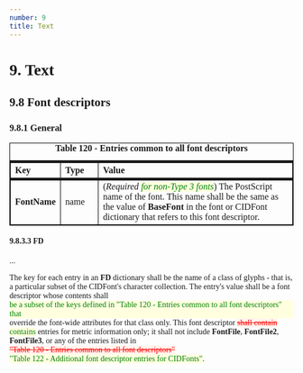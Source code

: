 ```yaml
---
number: 9
title: Text
---
```


<style>
  .iso32000 {
    font-family: Cambria, Georgia, serif;
  }
  .new-text {
    background-color: lightyellow;
    color: green;
    position: relative;
    display: inline-block;
  }
  .new-tooltiptext {
    font-family: Arial, Helvetica, sans-serif;
    visibility: hidden;
    color: green;
    background-color: lightyellow;
    border-radius: 6px;
    padding: 5px 0;
    text-align: center;
    min-width: 80px;
    border: 3px solid green;
    /* Position the tooltip */
    position: absolute;
    z-index: 1;
    bottom: 100%;
    left: 50%;
    margin-left: -50%;
  }

  .new-text .new-tooltiptext::after {
    content: "";
  }

  .new-text:hover .new-tooltiptext {
    visibility: visible;
    opacity: 1;
  }

  .deleted-text {
    background-color: seashell;
    color: red;
    text-decoration: line-through;
    text-decoration-color: red;
    position: relative;
    display: inline-block;
  }

  .deleted-tooltiptext {
    font-family: Arial, Helvetica, sans-serif;
    visibility: hidden;
    background-color: seashell;
    color: red;
    min-width: 80px;
    text-align: center;
    border-radius: 6px;
    border: 3px solid red;
    padding: 5px 0;
    /* Position the tooltip */
    position: absolute;
    z-index: 1;
    bottom: 100%;
    left: 50%;
    margin-left: -50%;
  }
  .deleted-text .deleted-tooltiptext::after {
    content: "";
  }
  .deleted-text:hover .deleted-tooltiptext {
    visibility: visible;
    opacity: 1;
  }

  table {
    margin-left: auto;
    margin-right: auto;
    border-collapse: collapse;
    border: 1px solid black;
  }
  caption {
    font-weight: bold;
  }
  th {
    text-align: left;
    border-collapse: collapse;
    border: 1px solid black;
    border-top: solid thick;
    border-bottom: solid thick;
  }
  td {
    text-align: left;
    min-width: 50px;
    max-width: 500px;
    border-collapse: collapse;
    border: 1px solid black;
  }
</style>


<div class="iso32000">


# 9. Text


## 9.8 Font descriptors


### 9.8.1 General


<table>
  <caption>Table 120 - Entries common to all font descriptors</caption>
  <tr>
    <th>Key</th>
    <th>Type</th>
    <th>Value</th>
  </tr>
  <tr>
    <td><b>FontName</b></td>
    <td>name</td>
    <td>
    (<i>Required <span class="new-text">for non-Type 3 fonts<span class="new-tooltiptext">Issue #11</span></span></i>)
    The PostScript name of the font. This name shall be the same as the value of <b>BaseFont</b> in the font or CIDFont dictionary
    that refers to this font descriptor.
    </td>
  </tr>
</table>


#### 9.8.3.3 FD


...<br/>


The key for each entry in an <b>FD</b> dictionary shall be the name of a class of glyphs - that is, a particular subset of the CIDFont's
character collection. The entry's value shall be a font descriptor whose contents shall <span class="new-text">be a subset of the keys defined
in "Table 120 - Entries common to all font descriptors" that<span class="new-tooltiptext">Issue #5</span></span> override the font-wide attributes for that
class only. This font descriptor <span class="deleted-text">shall contain<span class="deleted-tooltiptext">Issue #5</span></span><span class="new-text">contains<span
class="new-tooltiptext">Issue #5</span></span> entries for metric information only; it shall not include <b>FontFile</b>, <b>FontFile2</b>,
<b>FontFile3</b>, or any of the entries listed in <span class="deleted-text">"Table 120 - Entries common to all font descriptors"
<span class="deleted-tooltiptext">Issue #5</span></span><span class="new-text">"Table 122 - Additional font descriptor entries for CIDFonts"
<span class="new-tooltiptext">Issue #5</span></span>.

</div>


